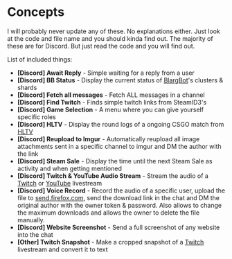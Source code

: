 # Concepts
I will probably never update any of these. No explanations either. Just look at the code and file name and you should kinda find out. The majority of these are for Discord. But just read the code and you will find out.

List of included things:
- **[Discord] Await Reply** - Simple waiting for a reply from a user
- **[Discord] BB Status** - Display the current status of [BlargBot](https://blargbot.xyz)'s clusters & shards
- **[Discord] Fetch all messages** - Fetch ALL messages in a channel
- **[Discord] Find Twitch** - Finds simple twitch links from SteamID3's
- **[Discord] Game Selection** - A menu where you can give yourself specific roles
- **[Discord] HLTV** - Display the round logs of a ongoing CSGO match from [HLTV](https://hltv.org)
- **[Discord] Reupload to Imgur** - Automatically reupload all image attachments sent in a specific channel to imgur and DM the author with the link
- **[Discord] Steam Sale** - Display the time until the next Steam Sale as activity and when getting mentioned
- **[Discord] Twitch & YouTube Audio Stream** - Stream the audio of a [Twitch](https://twitch.tv) or [YouTube](https://youtube.com) livestream
- **[Discord] Voice Record** - Record the audio of a specific user, upload the file to [send.firefox.com](https://send.firefox.com), send the download link in the chat and DM the original author with the owner token & password. Also allows to change the maximum downloads and allows the owner to delete the file manually.
- **[Discord] Website Screenshot** - Send a full screenshot of any website into the chat
- **[Other] Twitch Snapshot** - Make a cropped snapshot of a [Twitch](https://twitch.tv) livestream and convert it to text
